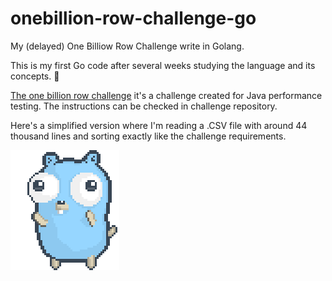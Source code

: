 # onebillion-row-challenge-go

My (delayed) One Billiow Row Challenge write in Golang.

This is my first Go code after several weeks studying the language and its concepts. :tada: 

[The one billion row challenge](https://github.com/gunnarmorling/1brc) it's a challenge created for Java performance testing. The instructions can be checked in challenge repository.

Here's a simplified version where I'm reading a .CSV file with around 44 thousand lines and sorting exactly like the challenge requirements.

![](https://github.com/lucaskraus/onebillion-row-challenge-go/blob/main/dancing.gif)
